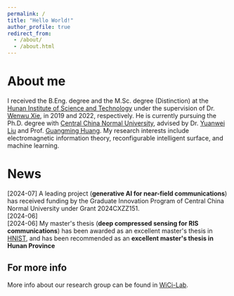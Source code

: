 ```yaml
---
permalink: /
title: "Hello World!"
author_profile: true
redirect_from: 
  - /about/
  - /about.html
---
```


About me
======

I received the B.Eng. degree and the M.Sc. degree (Distinction) at the [Hunan Institute of Science and Technology](https://mmistakes.github.io/minimal-mistakes/) under the supervision of Dr. [Wenwu Xie](https://mmistakes.github.io/minimal-mistakes/), in 2019 and 2022, respectively. He is currently pursuing the Ph.D. degree with [Central China Normal University](https://mmistakes.github.io/minimal-mistakes/), advised by Dr. [Yuanwei Liu](https://mmistakes.github.io/minimal-mistakes/)  and Prof. [Guangming Huang](https://mmistakes.github.io/minimal-mistakes/). My research interests include electromagnetic information theory, reconfigurable intelligent surface, and machine learning.

News
======
[2024-07] A leading project (**generative AI for near-field communications**) has received funding by the Graduate Innovation Program of Central China Normal University under Grant 2024CXZZ151. 
        <br>
                [2024-06] 
        <br>
        [2024-06] My master's thesis (**deep compressed sensing for RIS communications**) has been awarded as an excellent master's thesis in [HNIST](https://mmistakes.github.io/minimal-mistakes/), and has been recommended as an **excellent master's thesis in Hunan Province**
        <br>

For more info
------
More info about our research group can be found in [WiCi-Lab](https://academicpages.github.io/markdown/). 
